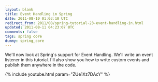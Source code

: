 ```yaml
---           
layout: blank
title: Event Handling in Spring
date: 2011-08-10 01:03:10 UTC
redirect_from: 2011/08/spring-tutorial-23-event-handling-in.html
updated: 2011-08-11 04:23:07 UTC
comments: false
tags: spring core
dummy: spring_core
---
```


We'll now look at Spring's support for Event Handling. We'll write an event listener in this tutorial. I'll also show you how to write custom events and publish them anywhere in the code.

{% include youtube.html param="ZUe1Xz7DAcY" %}